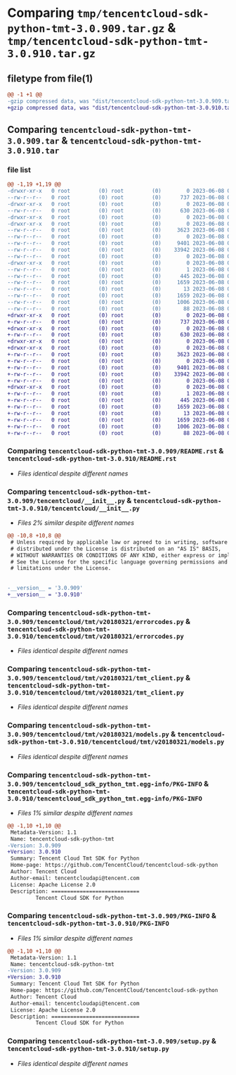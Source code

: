 # Comparing `tmp/tencentcloud-sdk-python-tmt-3.0.909.tar.gz` & `tmp/tencentcloud-sdk-python-tmt-3.0.910.tar.gz`

## filetype from file(1)

```diff
@@ -1 +1 @@
-gzip compressed data, was "dist/tencentcloud-sdk-python-tmt-3.0.909.tar", last modified: Thu Jun  8 00:36:04 2023, max compression
+gzip compressed data, was "dist/tencentcloud-sdk-python-tmt-3.0.910.tar", last modified: Thu Jun  8 09:23:38 2023, max compression
```

## Comparing `tencentcloud-sdk-python-tmt-3.0.909.tar` & `tencentcloud-sdk-python-tmt-3.0.910.tar`

### file list

```diff
@@ -1,19 +1,19 @@
-drwxr-xr-x   0 root         (0) root         (0)        0 2023-06-08 00:36:04.000000 tencentcloud-sdk-python-tmt-3.0.909/
--rw-r--r--   0 root         (0) root         (0)      737 2023-06-08 00:36:04.000000 tencentcloud-sdk-python-tmt-3.0.909/README.rst
-drwxr-xr-x   0 root         (0) root         (0)        0 2023-06-08 00:36:04.000000 tencentcloud-sdk-python-tmt-3.0.909/tencentcloud/
--rw-r--r--   0 root         (0) root         (0)      630 2023-06-08 00:36:04.000000 tencentcloud-sdk-python-tmt-3.0.909/tencentcloud/__init__.py
-drwxr-xr-x   0 root         (0) root         (0)        0 2023-06-08 00:36:04.000000 tencentcloud-sdk-python-tmt-3.0.909/tencentcloud/tmt/
-drwxr-xr-x   0 root         (0) root         (0)        0 2023-06-08 00:36:04.000000 tencentcloud-sdk-python-tmt-3.0.909/tencentcloud/tmt/v20180321/
--rw-r--r--   0 root         (0) root         (0)     3623 2023-06-08 00:36:04.000000 tencentcloud-sdk-python-tmt-3.0.909/tencentcloud/tmt/v20180321/errorcodes.py
--rw-r--r--   0 root         (0) root         (0)        0 2023-06-08 00:36:04.000000 tencentcloud-sdk-python-tmt-3.0.909/tencentcloud/tmt/v20180321/__init__.py
--rw-r--r--   0 root         (0) root         (0)     9401 2023-06-08 00:36:04.000000 tencentcloud-sdk-python-tmt-3.0.909/tencentcloud/tmt/v20180321/tmt_client.py
--rw-r--r--   0 root         (0) root         (0)    33942 2023-06-08 00:36:04.000000 tencentcloud-sdk-python-tmt-3.0.909/tencentcloud/tmt/v20180321/models.py
--rw-r--r--   0 root         (0) root         (0)        0 2023-06-08 00:36:04.000000 tencentcloud-sdk-python-tmt-3.0.909/tencentcloud/tmt/__init__.py
-drwxr-xr-x   0 root         (0) root         (0)        0 2023-06-08 00:36:04.000000 tencentcloud-sdk-python-tmt-3.0.909/tencentcloud_sdk_python_tmt.egg-info/
--rw-r--r--   0 root         (0) root         (0)        1 2023-06-08 00:36:04.000000 tencentcloud-sdk-python-tmt-3.0.909/tencentcloud_sdk_python_tmt.egg-info/dependency_links.txt
--rw-r--r--   0 root         (0) root         (0)      445 2023-06-08 00:36:04.000000 tencentcloud-sdk-python-tmt-3.0.909/tencentcloud_sdk_python_tmt.egg-info/SOURCES.txt
--rw-r--r--   0 root         (0) root         (0)     1659 2023-06-08 00:36:04.000000 tencentcloud-sdk-python-tmt-3.0.909/tencentcloud_sdk_python_tmt.egg-info/PKG-INFO
--rw-r--r--   0 root         (0) root         (0)       13 2023-06-08 00:36:04.000000 tencentcloud-sdk-python-tmt-3.0.909/tencentcloud_sdk_python_tmt.egg-info/top_level.txt
--rw-r--r--   0 root         (0) root         (0)     1659 2023-06-08 00:36:04.000000 tencentcloud-sdk-python-tmt-3.0.909/PKG-INFO
--rw-r--r--   0 root         (0) root         (0)     1006 2023-06-08 00:36:04.000000 tencentcloud-sdk-python-tmt-3.0.909/setup.py
--rw-r--r--   0 root         (0) root         (0)       88 2023-06-08 00:36:04.000000 tencentcloud-sdk-python-tmt-3.0.909/setup.cfg
+drwxr-xr-x   0 root         (0) root         (0)        0 2023-06-08 09:23:38.000000 tencentcloud-sdk-python-tmt-3.0.910/
+-rw-r--r--   0 root         (0) root         (0)      737 2023-06-08 09:23:38.000000 tencentcloud-sdk-python-tmt-3.0.910/README.rst
+drwxr-xr-x   0 root         (0) root         (0)        0 2023-06-08 09:23:38.000000 tencentcloud-sdk-python-tmt-3.0.910/tencentcloud/
+-rw-r--r--   0 root         (0) root         (0)      630 2023-06-08 09:23:38.000000 tencentcloud-sdk-python-tmt-3.0.910/tencentcloud/__init__.py
+drwxr-xr-x   0 root         (0) root         (0)        0 2023-06-08 09:23:38.000000 tencentcloud-sdk-python-tmt-3.0.910/tencentcloud/tmt/
+drwxr-xr-x   0 root         (0) root         (0)        0 2023-06-08 09:23:38.000000 tencentcloud-sdk-python-tmt-3.0.910/tencentcloud/tmt/v20180321/
+-rw-r--r--   0 root         (0) root         (0)     3623 2023-06-08 09:23:38.000000 tencentcloud-sdk-python-tmt-3.0.910/tencentcloud/tmt/v20180321/errorcodes.py
+-rw-r--r--   0 root         (0) root         (0)        0 2023-06-08 09:23:38.000000 tencentcloud-sdk-python-tmt-3.0.910/tencentcloud/tmt/v20180321/__init__.py
+-rw-r--r--   0 root         (0) root         (0)     9401 2023-06-08 09:23:38.000000 tencentcloud-sdk-python-tmt-3.0.910/tencentcloud/tmt/v20180321/tmt_client.py
+-rw-r--r--   0 root         (0) root         (0)    33942 2023-06-08 09:23:38.000000 tencentcloud-sdk-python-tmt-3.0.910/tencentcloud/tmt/v20180321/models.py
+-rw-r--r--   0 root         (0) root         (0)        0 2023-06-08 09:23:38.000000 tencentcloud-sdk-python-tmt-3.0.910/tencentcloud/tmt/__init__.py
+drwxr-xr-x   0 root         (0) root         (0)        0 2023-06-08 09:23:38.000000 tencentcloud-sdk-python-tmt-3.0.910/tencentcloud_sdk_python_tmt.egg-info/
+-rw-r--r--   0 root         (0) root         (0)        1 2023-06-08 09:23:38.000000 tencentcloud-sdk-python-tmt-3.0.910/tencentcloud_sdk_python_tmt.egg-info/dependency_links.txt
+-rw-r--r--   0 root         (0) root         (0)      445 2023-06-08 09:23:38.000000 tencentcloud-sdk-python-tmt-3.0.910/tencentcloud_sdk_python_tmt.egg-info/SOURCES.txt
+-rw-r--r--   0 root         (0) root         (0)     1659 2023-06-08 09:23:38.000000 tencentcloud-sdk-python-tmt-3.0.910/tencentcloud_sdk_python_tmt.egg-info/PKG-INFO
+-rw-r--r--   0 root         (0) root         (0)       13 2023-06-08 09:23:38.000000 tencentcloud-sdk-python-tmt-3.0.910/tencentcloud_sdk_python_tmt.egg-info/top_level.txt
+-rw-r--r--   0 root         (0) root         (0)     1659 2023-06-08 09:23:38.000000 tencentcloud-sdk-python-tmt-3.0.910/PKG-INFO
+-rw-r--r--   0 root         (0) root         (0)     1006 2023-06-08 09:23:38.000000 tencentcloud-sdk-python-tmt-3.0.910/setup.py
+-rw-r--r--   0 root         (0) root         (0)       88 2023-06-08 09:23:38.000000 tencentcloud-sdk-python-tmt-3.0.910/setup.cfg
```

### Comparing `tencentcloud-sdk-python-tmt-3.0.909/README.rst` & `tencentcloud-sdk-python-tmt-3.0.910/README.rst`

 * *Files identical despite different names*

### Comparing `tencentcloud-sdk-python-tmt-3.0.909/tencentcloud/__init__.py` & `tencentcloud-sdk-python-tmt-3.0.910/tencentcloud/__init__.py`

 * *Files 2% similar despite different names*

```diff
@@ -10,8 +10,8 @@
 # Unless required by applicable law or agreed to in writing, software
 # distributed under the License is distributed on an "AS IS" BASIS,
 # WITHOUT WARRANTIES OR CONDITIONS OF ANY KIND, either express or implied.
 # See the License for the specific language governing permissions and
 # limitations under the License.
 
 
-__version__ = '3.0.909'
+__version__ = '3.0.910'
```

### Comparing `tencentcloud-sdk-python-tmt-3.0.909/tencentcloud/tmt/v20180321/errorcodes.py` & `tencentcloud-sdk-python-tmt-3.0.910/tencentcloud/tmt/v20180321/errorcodes.py`

 * *Files identical despite different names*

### Comparing `tencentcloud-sdk-python-tmt-3.0.909/tencentcloud/tmt/v20180321/tmt_client.py` & `tencentcloud-sdk-python-tmt-3.0.910/tencentcloud/tmt/v20180321/tmt_client.py`

 * *Files identical despite different names*

### Comparing `tencentcloud-sdk-python-tmt-3.0.909/tencentcloud/tmt/v20180321/models.py` & `tencentcloud-sdk-python-tmt-3.0.910/tencentcloud/tmt/v20180321/models.py`

 * *Files identical despite different names*

### Comparing `tencentcloud-sdk-python-tmt-3.0.909/tencentcloud_sdk_python_tmt.egg-info/PKG-INFO` & `tencentcloud-sdk-python-tmt-3.0.910/tencentcloud_sdk_python_tmt.egg-info/PKG-INFO`

 * *Files 1% similar despite different names*

```diff
@@ -1,10 +1,10 @@
 Metadata-Version: 1.1
 Name: tencentcloud-sdk-python-tmt
-Version: 3.0.909
+Version: 3.0.910
 Summary: Tencent Cloud Tmt SDK for Python
 Home-page: https://github.com/TencentCloud/tencentcloud-sdk-python
 Author: Tencent Cloud
 Author-email: tencentcloudapi@tencent.com
 License: Apache License 2.0
 Description: ============================
         Tencent Cloud SDK for Python
```

### Comparing `tencentcloud-sdk-python-tmt-3.0.909/PKG-INFO` & `tencentcloud-sdk-python-tmt-3.0.910/PKG-INFO`

 * *Files 1% similar despite different names*

```diff
@@ -1,10 +1,10 @@
 Metadata-Version: 1.1
 Name: tencentcloud-sdk-python-tmt
-Version: 3.0.909
+Version: 3.0.910
 Summary: Tencent Cloud Tmt SDK for Python
 Home-page: https://github.com/TencentCloud/tencentcloud-sdk-python
 Author: Tencent Cloud
 Author-email: tencentcloudapi@tencent.com
 License: Apache License 2.0
 Description: ============================
         Tencent Cloud SDK for Python
```

### Comparing `tencentcloud-sdk-python-tmt-3.0.909/setup.py` & `tencentcloud-sdk-python-tmt-3.0.910/setup.py`

 * *Files identical despite different names*

